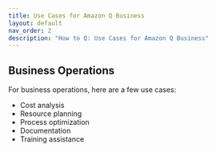 ```yaml
---
title: Use Cases for Amazon Q Business
layout: default
nav_order: 2
description: "How to Q: Use Cases for Amazon Q Business"
---
```


## Business Operations

For business operations, here are a few use cases:

- Cost analysis
- Resource planning
- Process optimization
- Documentation
- Training assistance
